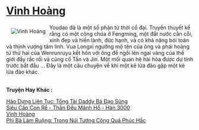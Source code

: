 <a href="https://truyentiki.com/vinh-hoang.31547/" title="Vinh Hoàng"><h1>Vinh Hoàng</h1></a><div style="display:table"><img align="right" style="float: left; padding: 10px;" src="https://truyentiki.com/a/img/str/src/31547.jpg" alt="Vinh Hoàng">Youdao đã là một số phận từ thời cổ đại. Truyền thuyết kể rằng có một công chúa ở Fengming, một đất nước cằn cỗi, xinh đẹp và hiền lành, đức hạnh, và có khả năng bói toán và thịnh vượng tâm linh. Vua Longxi ngưỡng mộ tên của ông và phái hoàng tử thứ hai của Wenrunruyu kết hôn với ông để ngồi lên ngai vàng của thế giới đầy rắc rối và củng cố Tần và Jin. Một mối quan hệ hài hòa được dự tính trước bắt đầu ... Đây là một câu chuyện về khi một kẻ lừa đảo gặp một kẻ lừa đảo khác.</div><p><br><b>Truyện Hay Khác :</b></p><a href="https://truyentiki.com/hao-dung-lien-tuc-tong-tai-daddy-ba-dao-sung.31546/" alt="Hảo Dựng Liên Tục: Tổng Tài Daddy Bá Đạo Sủng">Hảo Dựng Liên Tục: Tổng Tài Daddy Bá Đạo Sủng</a><br/><a href="https://wikitruyen.wordpress.com/2020/06/23/sieu-cap-con-re-than-deu-manh-ho-han-3000/" alt="Siêu Cấp Con Rể - Thần Đều Mãnh Hổ - Hàn 3000">Siêu Cấp Con Rể - Thần Đều Mãnh Hổ - Hàn 3000</a><br/><a href="https://github.com/nownovels/topcv/tree/master/truyenhay/31547/README.md" alt="Vinh Hoàng">Vinh Hoàng</a><br/><a href="https://github.com/nownovels/truyenhay/tree/master/truyenhay/30530/README.md" alt="Phì Bà Làm Ruộng: Trong Núi Tướng Công Quá Phúc Hắc">Phì Bà Làm Ruộng: Trong Núi Tướng Công Quá Phúc Hắc</a><br/>